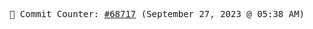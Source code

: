 <p align="center">
    <samp>
        📮 Commit Counter: <a href="https://github.com/Javascript-void0/Javascript-void0/commits/main">#68717</a> (September 27, 2023 @ 05:38 AM)
    </samp>
</p>